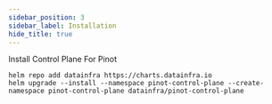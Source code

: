 ```yaml
---
sidebar_position: 3
sidebar_label: Installation
hide_title: true
---
```


<Installation>

Install Control Plane For <Purple>Pinot</Purple>

```
helm repo add datainfra https://charts.datainfra.io
helm upgrade --install --namespace pinot-control-plane --create-namespace pinot-control-plane datainfra/pinot-control-plane
```

</Installation>
